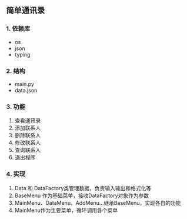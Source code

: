 ## 简单通讯录

### 1. 依赖库
* os
* json
* typing

### 2. 结构
* main.py
* data.json

### 3. 功能

1. 查看通讯录
2. 添加联系人
3. 删除联系人
4. 修改联系人
5. 查询联系人
6. 退出程序

### 4. 实现

1. Data 和 DataFactory类管理数据，负责输入输出和格式化等
2. BaseMenu 作为基础菜单，接收DataFactory对象作为参数
3. MainMenu、DataMenu、AddMenu...继承BaseMenu，实现各自的功能
4. MainMenu作为主要菜单，循环调用各个菜单